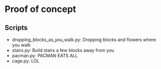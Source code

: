 # Proof of concept

## Scripts

- dropping_blocks_as_you_walk.py: Dropping blocks and flowers where you walk
- stairs.py: Build stairs a few blocks away from you
- pacman.py: PACMAN EATS ALL
- cage.py: LOL